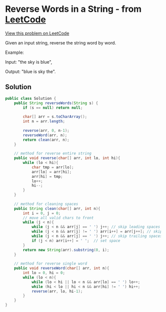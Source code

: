 # Reverse Words in a String - from [LeetCode](https://leetcode.com)
[View this problem on LeetCode](https://leetcode.com/problems/reverse-words-in-a-string/description/)

Given an input string, reverse the string word by word.

Example:  

Input: "the sky is blue",

Output: "blue is sky the".

## Solution 
```java
public class Solution {
    public String reverseWords(String s) {
        if (s == null) return null;
        
        char[] arr = s.toCharArray();
        int n = arr.length;
        
        reverse(arr, 0, n-1);
        reverseWord(arr, n);
        return clean(arr, n);
    }
    
    // method for reverse entire string
    public void reverse(char[] arr, int lo, int hi){
        while (lo < hi){
            char tmp = arr[lo];
            arr[lo] = arr[hi];
            arr[hi] = tmp;
            lo++;
            hi--;
        }
    }
    
    // method for cleaning spaces
    public String clean(char[] arr, int n){
        int i = 0, j = 0;
        // move all valid chars to front
        while (j < n){
            while (j < n && arr[j] == ' ') j++; // skip leading spaces
            while (j < n && arr[j] != ' ') arr[i++] = arr[j++]; // skip non space
            while (j < n && arr[j] == ' ') j++; // skip trailing spaces
            if (j < n) arr[i++] = ' ';  // set space
        }
        return new String(arr).substring(0, i);
    }
    
    // method for reverse single word
    public void reverseWord(char[] arr, int n){
        int lo = 0, hi = 0;
        while (lo < n){
            while (lo < hi || lo < n && arr[lo] == ' ') lo++;
            while (hi < lo || hi < n && arr[hi] != ' ') hi++;
            reverse(arr, lo, hi-1);
        }
    }
}
```
